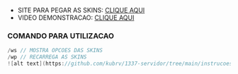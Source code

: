- SITE PARA PEGAR AS SKINS: [CLIQUE AQUI](https://1337.kubrv.hostzn.com/skins/index.php)
- VIDEO DEMONSTRACAO: [CLIQUE AQUI](https://drive.google.com/file/d/1f3ptdUfHyTJVNk2aMIUDujJmJln-tyLt/view?usp=sharing)


### COMANDO PARA UTILIZACAO
```c
/ws // MOSTRA OPCOES DAS SKINS
/wp // RECARREGA AS SKINS
![alt text](https://github.com/kubrv/1337-servidor/tree/main/instrucoes/skins_webpanel/screenshot.png?raw=true)
```
